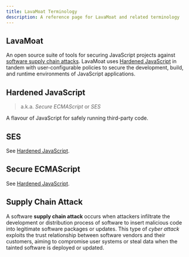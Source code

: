 ```yaml
---
title: LavaMoat Terminology
description: A reference page for LavaMoat and related terminology
---
```


## LavaMoat

An open source suite of tools for securing JavaScript projects against [software
supply chain attacks][supply chain attack]. LavaMoat uses [Hardened
JavaScript][] in tandem with user-configurable policies to
secure the development, build, and runtime environments of JavaScript
applications.

## Hardened JavaScript

> a.k.a. _Secure ECMAScript_ or _SES_

A flavour of JavaScript for safely running third-party code.

## SES

See [Hardened JavaScript][].

## Secure ECMAScript

See [Hardened JavaScript][].

## Supply Chain Attack

A software **supply chain attack** occurs when attackers infiltrate the
development or distribution process of software to insert malicious code into
legitimate software packages or updates. This type of _cyber attack_ exploits the
trust relationship between software vendors and their customers, aiming to
compromise user systems or steal data when the tainted software is deployed or
updated.

[hardened javascript]: #hardened-javascript
[supply chain attack]: #supply-chain-attack
